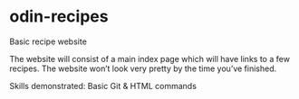 # odin-recipes
Basic recipe website

The website will consist of a main index page which will have links to a few recipes. The website won’t look very pretty by the time you’ve finished. 

Skills demonstrated:
Basic Git & HTML commands